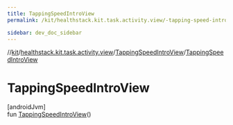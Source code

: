```yaml
---
title: TappingSpeedIntroView
permalink: /kit/healthstack.kit.task.activity.view/-tapping-speed-intro-view/-tapping-speed-intro-view.html

sidebar: dev_doc_sidebar
---
```

//[kit](../../../index.html)/[healthstack.kit.task.activity.view](../index.html)/[TappingSpeedIntroView](index.html)/[TappingSpeedIntroView](-tapping-speed-intro-view.html)



# TappingSpeedIntroView



[androidJvm]\
fun [TappingSpeedIntroView](-tapping-speed-intro-view.html)()




